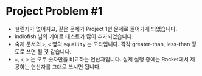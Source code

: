 # Project Problem \#1 #

- 챌린지가 없어지고, 같은 문제가 Project 1번 문제로 들어가게 되었습니다.
- indiofish 님의 기여로 테스트가 많이 추가되었습니다.
- 숙제 문서의 `>`, `<` 옆의 `equality` 는 오타입니다. 각각 greater-than, less-than 정도로 쓰면 될 것 같습니다.
- `=`, `<`, `>` 는 모두 숫자만을 비교하는 연산자입니다. 실제 실행 중에는 Racket에서 제공하는 연산자를 그대로 쓰시면 됩니다.

